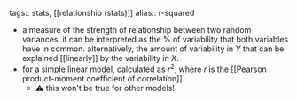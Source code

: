 tags:: stats, [[relationship (stats)]]
alias:: r-squared

- a measure of the strength of relationship between two random variances. it can be interpreted as the % of variability that both variables have in common. alternatively, the amount of variability in $Y$ that can be explained [[linearly]] by the variability in $X$.
- for a simple linear model, calculated as $r^2$, where $r$ is the [[Pearson product-moment coefficient of correlation]]
	- ⚠️ this won't be true for other models!
